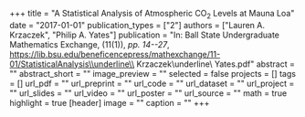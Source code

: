 +++
title = "A Statistical Analysis of Atmospheric CO$_2$ Levels at Mauna Loa"
date = "2017-01-01"
publication_types = ["2"]
authors = ["Lauren A. Krzaczek", "Philip A. Yates"]
publication = "In: Ball State Undergraduate Mathematics Exchange, (11(1)), _pp. 14--27_, https://lib.bsu.edu/beneficencepress/mathexchange/11-01/StatisticalAnalysis\\underline\\ Krzaczek\\underline\\ Yates.pdf"
abstract = ""
abstract_short = ""
image_preview = ""
selected = false
projects = []
tags = []
url_pdf = ""
url_preprint = ""
url_code = ""
url_dataset = ""
url_project = ""
url_slides = ""
url_video = ""
url_poster = ""
url_source = ""
math = true
highlight = true
[header]
image = ""
caption = ""
+++
